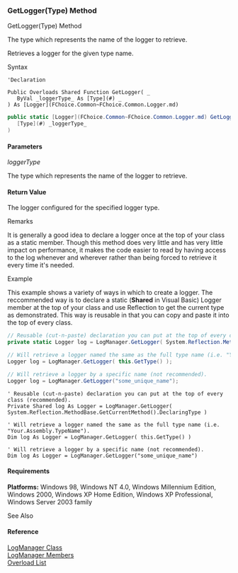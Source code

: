 ﻿### GetLogger(Type) Method

GetLogger(Type) Method

The type which represents the name of the logger to retrieve.

Retrieves a logger for the given type name.

Syntax

```vbnet
'Declaration

Public Overloads Shared Function GetLogger( _
   ByVal _loggerType_ As [Type](#) _
) As [Logger](FChoice.Common~FChoice.Common.Logger.md)
```

```csharp
public static [Logger](FChoice.Common~FChoice.Common.Logger.md) GetLogger( 
   [Type](#) _loggerType_
)
```

#### Parameters

_loggerType_

The type which represents the name of the logger to retrieve.

#### Return Value

The logger configured for the specified logger type.

Remarks

It is generally a good idea to declare a logger once at the top of your class as a static member. Though this method does very little and has very little impact on performance, it makes the code easier to read by having access to the log whenever and wherever rather than being forced to retrieve it every time it's needed.

Example

This example shows a variety of ways in which to create a logger. The reccommended way is to declare a static (**Shared** in Visual Basic) Logger member at the top of your class and use Reflection to get the current type as demonstrated. This way is reusable in that you can copy and paste it into the top of every class.

```csharp
// Reusable (cut-n-paste) declaration you can put at the top of every class (recommended).
private static Logger log = LogManager.GetLogger( System.Reflection.MethodBase.GetCurrentMethod().DeclaringType );

// Will retrieve a logger named the same as the full type name (i.e. "Your.Assembly.TypeName").
Logger log = LogManager.GetLogger( this.GetType() );

// Will retrieve a logger by a specific name (not recommended).
Logger log = LogManager.GetLogger("some_unique_name");
```

```vbnet
' Reusable (cut-n-paste) declaration you can put at the top of every class (recommended).
Private Shared log As Logger = LogManager.GetLogger( System.Reflection.MethodBase.GetCurrentMethod().DeclaringType )

' Will retrieve a logger named the same as the full type name (i.e. "Your.Assembly.TypeName").
Dim log As Logger = LogManager.GetLogger( this.GetType() )

' Will retrieve a logger by a specific name (not recommended).
Dim log As Logger = LogManager.GetLogger("some_unique_name")
```

#### Requirements

**Platforms:** Windows 98, Windows NT 4.0, Windows Millennium Edition, Windows 2000, Windows XP Home Edition, Windows XP Professional, Windows Server 2003 family

See Also

#### Reference

[LogManager Class](FChoice.Common~FChoice.Common.LogManager.md)  
[LogManager Members](FChoice.Common~FChoice.Common.LogManager_members.md)  
[Overload List](FChoice.Common~FChoice.Common.LogManager~GetLogger.md)